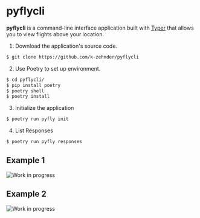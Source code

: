 # pyflycli

**pyflycli** is a command-line interface application built with [Typer](https://typer.tiangolo.com/) that allows you to view flights above your location.


1. Download the application's source code.
```sh
$ git clone https://github.com/k-zehnder/pyflycli
```
2. Use Poetry to set up environment.

```sh
$ cd pyflycli/
$ pip install poetry
$ poetry shell 
$ poetry install
```
3. Initialize the application
```sh 
$ poetry run pyfly init
```
4. List Responses
```sh 
$ poetry run pyfly responses
```

## Example 1
![Work in progress](https://github.com/k-zehnder/pyflycli/blob/main/sped_up.gif)

## Example 2
![Work in progress](https://github.com/k-zehnder/pyflycli/blob/main/demo.png)

